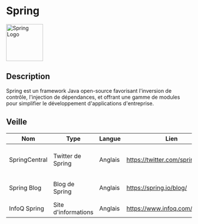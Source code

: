 # Spring
<img src="https://spring.io/img/spring.svg" alt="Spring Logo" width="100" height="100">

## Description
Spring est un framework Java open-source favorisant l'inversion de contrôle, l'injection de dépendances, et offrant une gamme de modules pour simplifier le développement d'applications d'entreprise.

## Veille

Nom | Type | Langue | Lien | Description | Tags | Note
 --- | --- | --- | --- | --- | --- | --- 
SpringCentral | Twitter de Spring | Anglais | https://twitter.com/springcentral | Actualités et astuces de l'équipe Spring | spring | 4 
Spring Blog | Blog de Spring | Anglais | https://spring.io/blog/ | Guides et actualités d'Angular | spring | 5
InfoQ Spring | Site d'informations | Anglais | https://www.infoq.com/spring/ | Actualités de Spring | spring | 4.5
